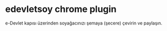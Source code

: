 # edevletsoy chrome plugin
e-Devlet kapısı üzerinden soyağacınızı şemaya (şecere) çevirin ve paylaşın.
